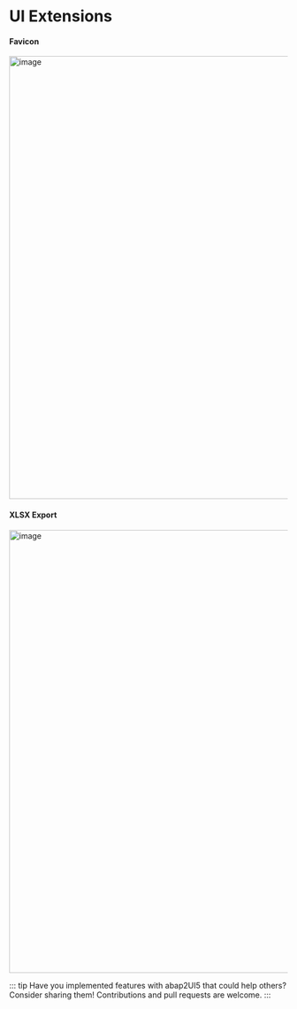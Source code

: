 # UI Extensions

#### Favicon
<img width="800" alt="image" src="https://github.com/user-attachments/assets/a4dbaeee-071e-4b1c-b701-b37799d97d1a">

#### XLSX Export
<img width="800" alt="image" src="https://github.com/user-attachments/assets/4fb90a2b-feb9-46ae-98e2-d9974505619f">


::: tip
Have you implemented features with abap2UI5 that could help others? Consider sharing them! Contributions and pull requests are welcome.
:::
